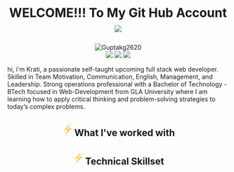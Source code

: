 <h1 align="center">WELCOME!!! To My Git Hub Account<img src="wave.gif" width="40px"></h1>
<p align="center">
<img src="https://komarev.com/ghpvc/?username=iamkrati" alt="Guptakg2620" />
<br/>
<a href="https://www.linkedin.com/in/gupta-kushagra2620/"><img src="https://img.shields.io/badge/-Kushgara Gupta-blue?style=curved-square&logo=Linkedin&logoColor=white&link=https://www.linkedin.com/in/gupta-kushagra2620/"></a>
<a href="mailto:guptakushagra202@gmail.com"><img src="https://img.shields.io/badge/-guptakushagra202@gmail.com-c14438?style=curved-square&logo=Gmail&logoColor=white&link=mailto:guptakushagra202@gmail.com"></a>
<a href="https://twitter.com/gupta_kush26"><img src="https://img.shields.io/twitter/url/https/twitter.com/cloudposse.svg?style=social&label=%20%40%20gupta_kush26"></a>
</p>
<p>
hi, i'm Krati, a passionate self-taught upcoming full stack web developer. Skilled in Team Motivation, Communication, English, Management, and Leadership. Strong operations professional with a Bachelor of Technology - BTech focused in Web-Development from GLA University where I am learning how to apply critical thinking and problem-solving strategies to today’s complex problems.
<h2 align="center"><img src="bolt.gif" width="30px">What I've worked with</h2>
<h2 align="center"><img src="bolt.gif" width="30px">Technical Skillset</h2>